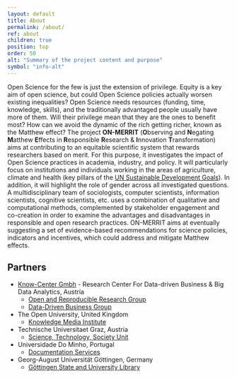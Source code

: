 ```yaml
---
layout: default
title: About
permalink: /about/
ref: about
children: true
position: top
order: 50
alt: "Summary of the project content and purpose"
symbol: "info-alt"
---
```

<!-- Start editing content here -->

Open Science for the few is just the extension of privilege. Equity is a key aim of open science, but could Open Science policies actually worsen existing inequalities? Open Science needs resources (funding, time, knowledge, skills), and the traditionally advantaged people usually have more of them. Will their privilege mean that they are the ones to benefit most? How can we avoid the dynamic of the rich getting richer, known as the Matthew effect?
The project <b>ON-MERRIT</b> (<b>O</b>bserving and <b>N</b>egating <b>M</b>atthew <b>E</b>ffects in <b>R</b>esponsible <b>R</b>esearch & <b>I</b>nnovation <b>T</b>ransformation) aims at contributing to an equitable scientific system that rewards researchers based on merit. For this purpose, it investigates the impact of Open Science practices in academia, industry, and policy.  It will particularly focus on institutions and individuals working in the areas of agriculture, climate and health (key pillars of the [UN Sustainable Development Goals](https://www.un.org/sustainabledevelopment/sustainable-development-goals/)). In addition, it will highlight the role of gender across all investigated questions. A multidisciplinary team of sociologists, computer scientists, information scientists, cognitive scientists, etc. uses a combination of qualitative and computational methods, complemented by stakeholder engagement and co-creation in order to examine the advantages and disadvantages in responsible and open research practices. ON-MERRIT aims at eventually suggesting a set of evidence-based recommendations for science policies, indicators and incentives, which could address and mitigate Matthew effects.

## Partners

- [Know-Center Gmbh](https://www.know-center.tugraz.at/) - Research Center For Data-driven Business & Big Data Analytics, Austria
  - [Open and Reproducible Research Group](https://www.tugraz.at/institute/isds/research/groups/orrg/)
  - [Data-Driven Business Group](https://www.know-center.tugraz.at/en/research/areas/data-driven-business/) 
- The Open University, United Kingdom
  - [Knowledge Media Institute](http://kmi.open.ac.uk/)
- Technische Universitaet Graz, Austria
  - [Science, Technology, Society Unit](https://www.tugraz.at/arbeitsgruppen/sts/home/)
- Universidade Do Minho, Portugal
  - [Documentation Services](http://www.sdum.uminho.pt/)
- Georg-August Universität Göttingen, Germany
  - [Göttingen State and University Library](https://www.sub.uni-goettingen.de) 

